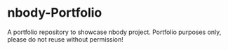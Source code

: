 # nbody-Portfolio
A portfolio repository to showcase nbody project. Portfolio purposes only, please do not reuse without permission!
